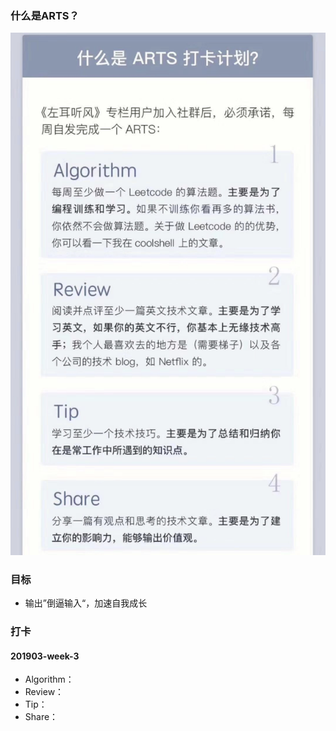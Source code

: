 ### 什么是ARTS？

![](./arts.jpeg)

### 目标

- 输出”倒逼输入“，加速自我成长

### 打卡

#### 201903-week-3

- Algorithm：
- Review：
- Tip：
- Share：

